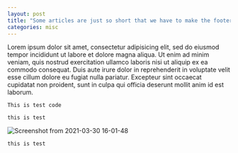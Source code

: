 ```yaml
---
layout: post
title: "Some articles are just so short that we have to make the footer stick"
categories: misc
---
```


Lorem ipsum dolor sit amet, consectetur adipisicing elit, sed do eiusmod tempor incididunt ut labore et dolore magna aliqua. Ut enim ad minim veniam, quis nostrud exercitation ullamco laboris nisi ut aliquip ex ea commodo consequat. Duis aute irure dolor in reprehenderit in voluptate velit esse cillum dolore eu fugiat nulla pariatur. Excepteur sint occaecat cupidatat non proident, sunt in culpa qui officia deserunt mollit anim id est laborum.

~~~
This is test code
~~~

```
this is test
```

![Screenshot from 2021-03-30 16-01-48](https://user-images.githubusercontent.com/8121721/112976709-d4f41f80-9172-11eb-9104-5b639268dbea.png)


`this is test`
